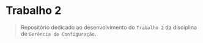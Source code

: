 # Trabalho 2
> Repositório dedicado ao desenvolvimento do `Trabalho 2` da disciplina de `Gerência de Configuração`.

